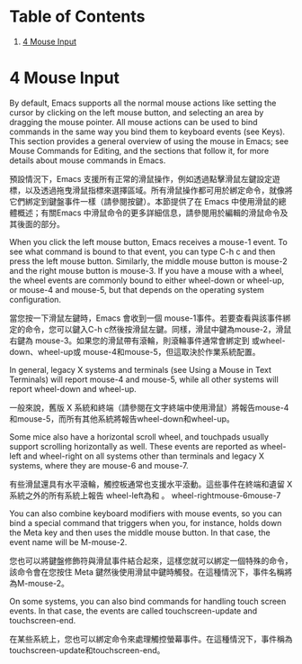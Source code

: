 # Table of Contents

1.  [4 Mouse Input](#org7930f2f)



<a id="org7930f2f"></a>

# 4 Mouse Input

By default, Emacs supports all the normal mouse actions like setting the cursor by clicking on the left mouse button, and selecting an area by dragging the mouse pointer. All mouse actions can be used to bind commands in the same way you bind them to keyboard events (see Keys). This section provides a general overview of using the mouse in Emacs; see Mouse Commands for Editing, and the sections that follow it, for more details about mouse commands in Emacs.

預設情況下，Emacs 支援所有正常的滑鼠操作，例如透過點擊滑鼠左鍵設定遊標，以及透過拖曳滑鼠指標來選擇區域。所有滑鼠操作都可用於綁定命令，就像將它們綁定到鍵盤事件一樣（請參閱按鍵）。本節提供了在 Emacs 中使用滑鼠的總體概述；有關Emacs 中滑鼠命令的更多詳細信息，請參閱用於編輯的滑鼠命令及其後面的部分。

When you click the left mouse button, Emacs receives a mouse-1 event. To see what command is bound to that event, you can type C-h c and then press the left mouse button. Similarly, the middle mouse button is mouse-2 and the right mouse button is mouse-3. If you have a mouse with a wheel, the wheel events are commonly bound to either wheel-down or wheel-up, or mouse-4 and mouse-5, but that depends on the operating system configuration.

當您按一下滑鼠左鍵時，Emacs 會收到一個 mouse-1事件。若要查看與該事件綁定的命令，您可以鍵入C-h c然後按滑鼠左鍵。同樣，滑鼠中鍵為mouse-2，滑鼠右鍵為 mouse-3。如果您的滑鼠帶有滾輪，則滾輪事件通常會綁定到 或wheel-down、wheel-up或 mouse-4和mouse-5，但這取決於作業系統配置。

In general, legacy X systems and terminals (see Using a Mouse in Text Terminals) will report mouse-4 and mouse-5, while all other systems will report wheel-down and wheel-up.

一般來說，舊版 X 系統和終端（請參閱在文字終端中使用滑鼠）將報告mouse-4和mouse-5，而所有其他系統將報告wheel-down和wheel-up。

Some mice also have a horizontal scroll wheel, and touchpads usually support scrolling horizontally as well. These events are reported as wheel-left and wheel-right on all systems other than terminals and legacy X systems, where they are mouse-6 and mouse-7.

有些滑鼠還具有水平滾輪，觸控板通常也支援水平滾動。這些事件在終端和遺留 X 系統之外的所有系統上報告 wheel-left為和 。 wheel-rightmouse-6mouse-7

You can also combine keyboard modifiers with mouse events, so you can bind a special command that triggers when you, for instance, holds down the Meta key and then uses the middle mouse button. In that case, the event name will be M-mouse-2.

您也可以將鍵盤修飾符與滑鼠事件結合起來，這樣您就可以綁定一個特殊的命令，該命令會在您按住 Meta 鍵然後使用滑鼠中鍵時觸發。在這種情況下，事件名稱將為M-mouse-2。

On some systems, you can also bind commands for handling touch screen events. In that case, the events are called touchscreen-update and touchscreen-end.

在某些系統上，您也可以綁定命令來處理觸控螢幕事件。在這種情況下，事件稱為 touchscreen-update和touchscreen-end。
